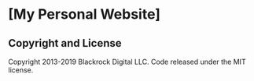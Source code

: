 # [My Personal Website]

## Copyright and License

Copyright 2013-2019 Blackrock Digital LLC. Code released under the MIT license.
